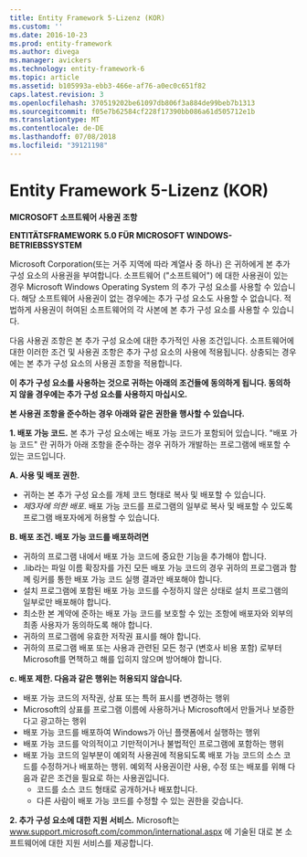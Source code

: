 ```yaml
---
title: Entity Framework 5-Lizenz (KOR)
ms.custom: ''
ms.date: 2016-10-23
ms.prod: entity-framework
ms.author: divega
ms.manager: avickers
ms.technology: entity-framework-6
ms.topic: article
ms.assetid: b105993a-ebb3-466e-af76-a0ec0c651f82
caps.latest.revision: 3
ms.openlocfilehash: 370519202be61097db806f3a884de99beb7b1313
ms.sourcegitcommit: f05e7b62584cf228f17390bb086a61d505712e1b
ms.translationtype: MT
ms.contentlocale: de-DE
ms.lasthandoff: 07/08/2018
ms.locfileid: "39121198"
---
```

# <a name="entity-framework-5-license-kor"></a>Entity Framework 5-Lizenz (KOR)
**MICROSOFT 소프트웨어 사용권 조항**

**ENTITÄTSFRAMEWORK 5.0 FÜR MICROSOFT WINDOWS-BETRIEBSSYSTEM**

Microsoft Corporation(또는 거주 지역에 따라 계열사 중 하나) 은 귀하에게 본 추가 구성 요소의 사용권을 부여합니다. 소프트웨어 ("소프트웨어") 에 대한 사용권이 있는 경우 Microsoft Windows Operating System 의 추가 구성 요소를 사용할 수 있습니다. 해당 소프트웨어 사용권이 없는 경우에는 추가 구성 요소도 사용할 수 없습니다. 적법하게 사용권이 허여된 소프트웨어의 각 사본에 본 추가 구성 요소를 사용할 수 있습니다.

다음 사용권 조항은 본 추가 구성 요소에 대한 추가적인 사용 조건입니다. 소프트웨어에 대한 이러한 조건 및 사용권 조항은 추가 구성 요소의 사용에 적용됩니다. 상충되는 경우에는 본 추가 구성 요소의 사용권 조항을 적용합니다.

**이 추가 구성 요소를 사용하는 것으로 귀하는 아래의 조건들에 동의하게 됩니다. 동의하지 않을 경우에는 추가 구성 요소를 사용하지 마십시오.**

**본 사용권 조항을 준수하는 경우 아래와 같은 권한을 행사할 수 있습니다.**

**1. 배포 가능 코드.** 본 추가 구성 요소에는 배포 가능 코드가 포함되어 있습니다. "배포 가능 코드" 란 귀하가 아래 조항을 준수하는 경우 귀하가 개발하는 프로그램에 배포할 수 있는 코드입니다.

**A. 사용 및 배포 권한.**

-   귀하는 본 추가 구성 요소를 개체 코드 형태로 복사 및 배포할 수 있습니다.
-   *제3자에 의한 배포*. 배포 가능 코드를 프로그램의 일부로 복사 및 배포할 수 있도록 프로그램 배포자에게 허용할 수 있습니다.

**B. 배포 조건. 배포 가능 코드를 배포하려면**

-   귀하의 프로그램 내에서 배포 가능 코드에 중요한 기능을 추가해야 합니다.
-   .lib라는 파일 이름 확장자를 가진 모든 배포 가능 코드의 경우 귀하의 프로그램과 함께 링커를 통한 배포 가능 코드 실행 결과만 배포해야 합니다.
-   설치 프로그램에 포함된 배포 가능 코드를 수정하지 않은 상태로 설치 프로그램의 일부로만 배포해야 합니다.
-   최소한 본 계약에 준하는 배포 가능 코드를 보호할 수 있는 조항에 배포자와 외부의 최종 사용자가 동의하도록 해야 합니다.
-   귀하의 프로그램에 유효한 저작권 표시를 해야 합니다.
-   귀하의 프로그램 배포 또는 사용과 관련된 모든 청구 (변호사 비용 포함) 로부터 Microsoft를 면책하고 해를 입히지 않으며 방어해야 합니다.

**c. 배포 제한. 다음과 같은 행위는 허용되지 않습니다.**

-   배포 가능 코드의 저작권, 상표 또는 특허 표시를 변경하는 행위
-   Microsoft의 상표를 프로그램 이름에 사용하거나 Microsoft에서 만들거나 보증한다고 광고하는 행위
-   배포 가능 코드를 배포하여 Windows가 아닌 플랫폼에서 실행하는 행위
-   배포 가능 코드를 악의적이고 기만적이거나 불법적인 프로그램에 포함하는 행위
-   배포 가능 코드의 일부분이 예외적 사용권에 적용되도록 배포 가능 코드의 소스 코드를 수정하거나 배포하는 행위. 예외적 사용권이란 사용, 수정 또는 배포를 위해 다음과 같은 조건을 필요로 하는 사용권입니다.
    -   코드를 소스 코드 형태로 공개하거나 배포합니다.
    -   다른 사람이 배포 가능 코드를 수정할 수 있는 권한을 갖습니다.

**2. 추가 구성 요소에 대한 지원 서비스.** Microsoft는 www.support.microsoft.com/common/international.aspx 에 기술된 대로 본 소프트웨어에 대한 지원 서비스를 제공합니다.

